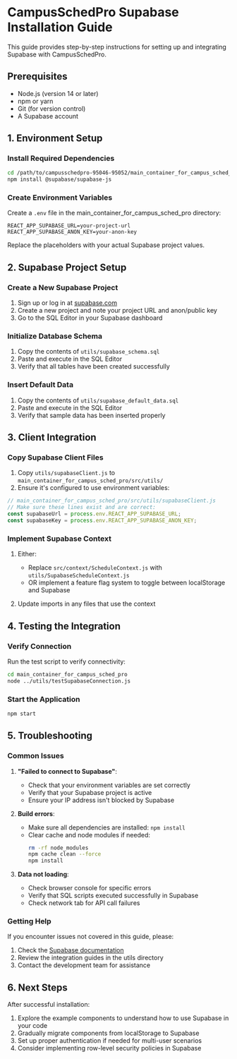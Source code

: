 # CampusSchedPro Supabase Installation Guide

This guide provides step-by-step instructions for setting up and integrating Supabase with CampusSchedPro.

## Prerequisites

- Node.js (version 14 or later)
- npm or yarn
- Git (for version control)
- A Supabase account

## 1. Environment Setup

### Install Required Dependencies

```bash
cd /path/to/campusschedpro-95046-95052/main_container_for_campus_sched_pro
npm install @supabase/supabase-js
```

### Create Environment Variables

Create a `.env` file in the main_container_for_campus_sched_pro directory:

```
REACT_APP_SUPABASE_URL=your-project-url
REACT_APP_SUPABASE_ANON_KEY=your-anon-key
```

Replace the placeholders with your actual Supabase project values.

## 2. Supabase Project Setup

### Create a New Supabase Project

1. Sign up or log in at [supabase.com](https://supabase.com)
2. Create a new project and note your project URL and anon/public key
3. Go to the SQL Editor in your Supabase dashboard

### Initialize Database Schema

1. Copy the contents of `utils/supabase_schema.sql`
2. Paste and execute in the SQL Editor
3. Verify that all tables have been created successfully

### Insert Default Data

1. Copy the contents of `utils/supabase_default_data.sql`
2. Paste and execute in the SQL Editor
3. Verify that sample data has been inserted properly

## 3. Client Integration

### Copy Supabase Client Files

1. Copy `utils/supabaseClient.js` to `main_container_for_campus_sched_pro/src/utils/`
2. Ensure it's configured to use environment variables:

```javascript
// main_container_for_campus_sched_pro/src/utils/supabaseClient.js
// Make sure these lines exist and are correct:
const supabaseUrl = process.env.REACT_APP_SUPABASE_URL;
const supabaseKey = process.env.REACT_APP_SUPABASE_ANON_KEY;
```

### Implement Supabase Context

1. Either:
   - Replace `src/context/ScheduleContext.js` with `utils/SupabaseScheduleContext.js`
   - OR implement a feature flag system to toggle between localStorage and Supabase

2. Update imports in any files that use the context

## 4. Testing the Integration

### Verify Connection

Run the test script to verify connectivity:

```bash
cd main_container_for_campus_sched_pro
node ../utils/testSupabaseConnection.js
```

### Start the Application

```bash
npm start
```

## 5. Troubleshooting

### Common Issues

1. **"Failed to connect to Supabase"**:
   - Check that your environment variables are set correctly
   - Verify that your Supabase project is active
   - Ensure your IP address isn't blocked by Supabase

2. **Build errors**:
   - Make sure all dependencies are installed: `npm install`
   - Clear cache and node modules if needed:
     ```bash
     rm -rf node_modules
     npm cache clean --force
     npm install
     ```

3. **Data not loading**:
   - Check browser console for specific errors
   - Verify that SQL scripts executed successfully in Supabase
   - Check network tab for API call failures

### Getting Help

If you encounter issues not covered in this guide, please:

1. Check the [Supabase documentation](https://supabase.io/docs)
2. Review the integration guides in the utils directory
3. Contact the development team for assistance

## 6. Next Steps

After successful installation:

1. Explore the example components to understand how to use Supabase in your code
2. Gradually migrate components from localStorage to Supabase
3. Set up proper authentication if needed for multi-user scenarios
4. Consider implementing row-level security policies in Supabase
